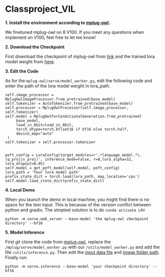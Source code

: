 # Classproject_VIL



**1. Install the environment according to [mplug-owl](https://github.com/X-PLUG/mPLUG-Owl#Usage).**

We finetuned mplug-owl on 8 V100. If you meet any questions when implement on V100, feel free to let me know!

**2. Download the Checkpoint**

First download the checkpoint of mplug-owl from [link](https://huggingface.co/MAGAer13/mplug-owl-llama-7b-ft) and the trained lora model weight from [here](download.txt#L24).

**3. Edit the Code**

As for the `mplug-owl/serve/model_worker.py`, edit the following code and enter the path of the lora model weight in lora_path.
```
self.image_processor = MplugOwlImageProcessor.from_pretrained(base_model)
self.tokenizer = AutoTokenizer.from_pretrained(base_model)
self.processor = MplugOwlProcessor(self.image_processor, self.tokenizer)
self.model = MplugOwlForConditionalGeneration.from_pretrained(
     base_model,
     load_in_8bit=load_in_8bit,
     torch_dtype=torch.bfloat16 if bf16 else torch.half,
     device_map="auto"
 )
self.tokenizer = self.processor.tokenizer

        
peft_config = LoraConfig(target_modules=r'.*language_model.*\.(q_proj|v_proj)', inference_mode=False, r=8,lora_alpha=32, lora_dropout=0.05)
self.model = get_peft_model(self.model, peft_config)
lora_path = 'Your lora model path'
prefix_state_dict = torch.load(lora_path, map_location='cpu')
self.model.load_state_dict(prefix_state_dict)
```

**4. Local Demo**

When you launch the demo in local machine, you might find there is no space for the text input. This is because of the version conflict between python and gradio. The simplest solution is to do `conda activate LRV`

```
python -m serve.web_server --base-model 'the mplug-owl checkpoint directory' --bf16
```

**5. Model Inference**

First git clone the code from [mplug-owl](https://github.com/X-PLUG/mPLUG-Owl), replace the `/mplug/serve/model_worker.py` with our `/utils/model_worker.py` and add the file `/utils/inference.py`. Then edit the [input data file](utils/inference.py#L405) and [image folder path](utils/inference.py#L401). Finally run:

```
python -m serve.inference --base-model 'your checkpoint directory' --bf16
```
